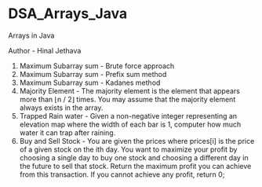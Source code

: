 # DSA_Arrays_Java
Arrays in Java

Author - Hinal Jethava

1. Maximum Subarray sum - Brute force approach
2. Maximum Subarray sum - Prefix sum method
3. Maximum Subarray sum - Kadanes method
4. Majority Element - The majority element is the element that appears more than ⌊n / 2⌋ times. You may assume that the majority element always exists in the array.
5. Trapped Rain water - Given a non-negative integer representing an elevation map where the width of each bar is 1, computer how much water it can trap after raining.
6. Buy and Sell Stock - You are given the prices where prices[i] is the price of a given stock on the ith day. You want to maximize your profit by choosing a single day to buy one stock and choosing a different day in the future to sell that stock. Return the maximum profit you can achieve from this transaction. If you cannot achieve any profit, return 0;